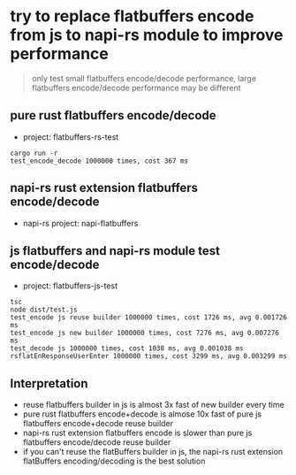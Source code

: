 # try to replace flatbuffers encode from js to napi-rs module to improve performance

> only test small flatbuffers encode/decode performance, large flatbuffers encode/decode performance may be different

## pure rust flatbuffers encode/decode

* project: flatbuffers-rs-test

```shell
cargo run -r
test_encode_decode 1000000 times, cost 367 ms
```

## napi-rs rust extension flatbuffers encode/decode

* napi-rs project: napi-flatbuffers

## js flatbuffers and napi-rs module test encode/decode

* project: flatbuffers-js-test

```shell
tsc
node dist/test.js
test_encode js reuse builder 1000000 times, cost 1726 ms, avg 0.001726 ms
test_encode js new builder 1000000 times, cost 7276 ms, avg 0.007276 ms
test_decode js 1000000 times, cost 1038 ms, avg 0.001038 ms
rsflatEnResponseUserEnter 1000000 times, cost 3299 ms, avg 0.003299 ms
```

## Interpretation

* reuse flatbuffers builder in js is almost 3x fast of new builder every time
* pure rust flatbuffers encode+decode is almose 10x fast of pure js flatbuffers encode+decode reuse builder
* napi-rs rust extension flatbuffers encode is slower than pure js flatbuffers encode/decode reuse builder
* if you can't reuse the flatBuffers builder in js, the napi-rs rust extension flatBuffers encoding/decoding is the best solution
